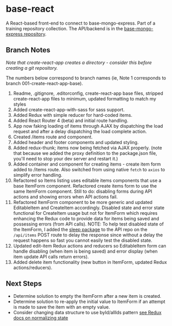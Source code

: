 # base-react

A React-based front-end to connect to base-mongo-express. Part of a training repository collection. The API/backend is in the [base-mongo-express repository](https://github.com/caltemose/base-mongo-express).

## Branch Notes

*Note that create-react-app creates a directory - consider this before creating a git repository.*

The numbers below correspond to branch names (ie, Note 1 corresponds to branch 001-create-react-app-base).

1. Readme, .gitignore, .editorconfig, create-react-app base files, stripped create-react-app files to minimum, updated formatting to match my styles
2. Added create-react-app-with-sass for sass support.
3. Added Redux with simple reducer for hard-coded items.
4. Added React Router 4 (beta) and initial route handling.
5. App now faking loading of items through AJAX by dispatching the load request and after a delay dispatching the load complete action.
6. Created /items route and component.
7. Added header and footer components and updated styling.
8. Added redux-thunk; items now being fetched via AJAX properly. (note that because we added the proxy definition to the package.json file, you'll need to stop your dev server and restart it.)
9. Added container and component for creating items - create item form added to /items route. Also switched from using native `fetch` to `axios` to simplify error handling.
10. Refactored so Items listing uses editable items components that use a base ItemForm component. Refactored create items form to use the same ItemForm component. Still to do: disabling forms during API actions and showing errors when API actions fail.
11. Refactored ItemForm component to be more generic and updated EditableItem and CreateItem accordingly. Disabled state and error state functional for CreateItem usage but not for ItemForm which requires enhancing the Redux code to provide data for items being saved and possessing errors (from API calls). NOTE: To help test disabled state of the ItemForm, I added the [sleep package](https://www.npmjs.com/package/sleep) to the API repo on the `/api/items` POST route to delay the response since without a delay the request happens so fast you cannot easily test the disabled state.
12. Updated edit-item Redux actions and reducers so EditableItem form can handle disabling (when item is being saved) and error display (when item update API calls return errors).
13. Added delete item functionality (new button in ItemForm, updated Redux actions/reducers).

## Next Steps

- Determine solution to empty the ItemForm after a new item is created.
- Determine solution to re-apply the initial value to ItemForm if an attempt is made to save the item with an empty value.
- Consider changing data structure to use byId/allIds pattern [see Redux docs on normalizing state](http://redux.js.org/docs/recipes/reducers/NormalizingStateShape.html)
